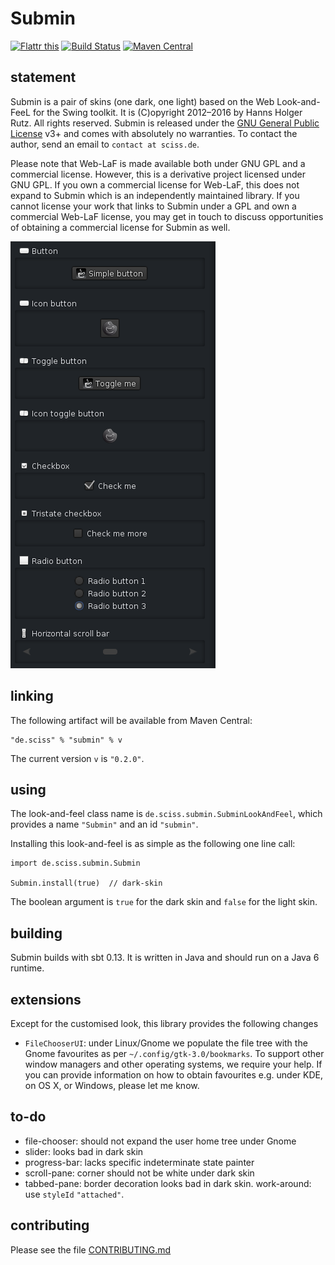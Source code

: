 # Submin

[![Flattr this](http://api.flattr.com/button/flattr-badge-large.png)](https://flattr.com/submit/auto?user_id=sciss&url=https%3A%2F%2Fgithub.com%2FSciss%2Submin&title=Submin%20Look%20and%20Feel&language=Java&tags=github&category=software)
[![Build Status](https://travis-ci.org/Sciss/Submin.svg?branch=master)](https://travis-ci.org/Sciss/Submin)
[![Maven Central](https://maven-badges.herokuapp.com/maven-central/de.sciss/submin/badge.svg)](https://maven-badges.herokuapp.com/maven-central/de.sciss/submin)

## statement

Submin is a pair of skins (one dark, one light) based on the Web Look-and-FeeL for the Swing toolkit.
It is (C)opyright 2012&ndash;2016 by Hanns Holger Rutz. All rights reserved. Submin is released under 
the [GNU General Public License](http://github.com/Sciss/Submin/blob/master/licenses/Submin-License.txt) v3+ 
and comes with  absolutely no warranties. To contact the author, send an email to `contact at sciss.de`.

Please note that Web-LaF is made available both under GNU GPL and a commercial license. However, this
is a derivative project licensed under GNU GPL. If you own a commercial license for Web-LaF, this does
not expand to Submin which is an independently maintained library. If you cannot license your work that
links to Submin under a GPL and own a commercial Web-LaF license, you may get in touch to discuss opportunities
of obtaining a commercial license for Submin as well.

![icons](screenshot.png)

## linking

The following artifact will be available from Maven Central:

    "de.sciss" % "submin" % v

The current version `v` is `"0.2.0"`.

## using

The look-and-feel class name is `de.sciss.submin.SubminLookAndFeel`, which
provides a name `"Submin"` and an id `"submin"`.

Installing this look-and-feel is as simple as the following one line call:

    import de.sciss.submin.Submin
    
    Submin.install(true)  // dark-skin

The boolean argument is `true` for the dark skin and `false` for the light skin.

## building

Submin builds with sbt 0.13. It is written in Java and should run on a Java 6 runtime.

## extensions

Except for the customised look, this library provides the following changes

- `FileChooserUI`: under Linux/Gnome we populate the file tree with the Gnome
  favourites as per `~/.config/gtk-3.0/bookmarks`. To support other window managers
  and other operating systems, we require your help. If you can provide information
  on how to obtain favourites e.g. under KDE, on OS X, or Windows, please let me know.

## to-do

- file-chooser: should not expand the user home tree under Gnome
- slider: looks bad in dark skin
- progress-bar: lacks specific indeterminate state painter
- scroll-pane: corner should not be white under dark skin
- tabbed-pane: border decoration looks bad in dark skin. work-around: use `styleId` `"attached"`.

## contributing

Please see the file [CONTRIBUTING.md](CONTRIBUTING.md)
